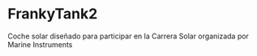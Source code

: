 # FrankyTank2
Coche solar diseñado para participar en la Carrera Solar organizada por Marine Instruments
